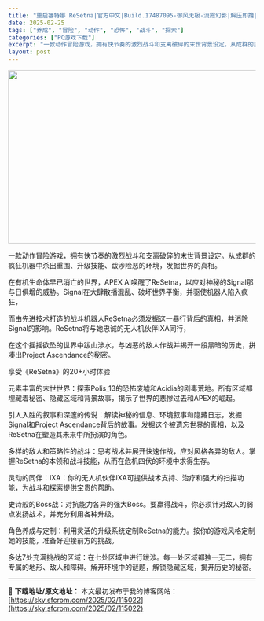 ```yaml
---
title: "重启塞特娜 ReSetna|官方中文|Build.17487095-御风无极-流霞幻影|解压即撸|"
date: 2025-02-25
tags: ["养成", "冒险", "动作", "恐怖", "战斗", "探索"]
categories: ["PC游戏下载"]
excerpt: "一款动作冒险游戏，拥有快节奏的激烈战斗和支离破碎的末世背景设定。从成群的疯狂机器中杀出重围、升级技能、跋涉险恶的环境，发掘世界的真相。 在有机生命体早已消亡的世界，APEX AI唤醒了ReSetna，以应对神秘的Signal那与日俱增的威胁。Signal在大肆散播混乱、破坏世界平衡，并驱使机器人陷入&hellip;"
layout: post
---
```


<img class="aligncenter size-full wp-image-115011" src="https://sky.sfcrom.com/wp-content/uploads/2025/02/2025022505030231.webp" alt="" width="616" height="353" />

一款动作冒险游戏，拥有快节奏的激烈战斗和支离破碎的末世背景设定。从成群的疯狂机器中杀出重围、升级技能、跋涉险恶的环境，发掘世界的真相。

在有机生命体早已消亡的世界，APEX AI唤醒了ReSetna，以应对神秘的Signal那与日俱增的威胁。Signal在大肆散播混乱、破坏世界平衡，并驱使机器人陷入疯狂，

而由先进技术打造的战斗机器人ReSetna必须发掘这一暴行背后的真相，并消除Signal的影响。ReSetna将与她忠诚的无人机伙伴IXA同行，

在这个摇摇欲坠的世界中跋山涉水，与凶恶的敌人作战并揭开一段黑暗的历史，拼凑出Project Ascendance的秘密。

享受《ReSetna》的20+小时体验

元素丰富的末世世界：探索Polis_13的恐怖废墟和Acidia的剧毒荒地。所有区域都埋藏着秘密、隐藏区域和背景故事，揭示了世界的悲惨过去和APEX的崛起。

引人入胜的叙事和深邃的传说：解读神秘的信息、环境叙事和隐藏日志，发掘Signal和Project Ascendance背后的故事。发掘这个被遗忘世界的真相，以及ReSetna在塑造其未来中所扮演的角色。

多样的敌人和策略性的战斗：思考战术并展开快速作战，应对风格各异的敌人。掌握ReSetna的本领和战斗技能，从而在危机四伏的环境中求得生存。

灵动的同伴：IXA：你的无人机伙伴IXA可提供战术支持、治疗和强大的扫描功能，为战斗和探索提供宝贵的帮助。

史诗般的Boss战：对抗能力各异的强大Boss。要赢得战斗，你必须针对敌人的弱点发扬战术，并充分利用各种升级。

角色养成与定制：利用灵活的升级系统定制ReSetna的能力。按你的游戏风格定制她的技能，准备好迎接前方的挑战。

多达7处充满挑战的区域：在七处区域中进行跋涉。每一处区域都独一无二，拥有专属的地形、敌人和障碍。解开环境中的谜题，解锁隐藏区域，揭开历史的秘密。

---
📖 **下载地址/原文地址：** 本文最初发布于我的博客网站：[https://sky.sfcrom.com/2025/02/115022](https://sky.sfcrom.com/2025/02/115022)
